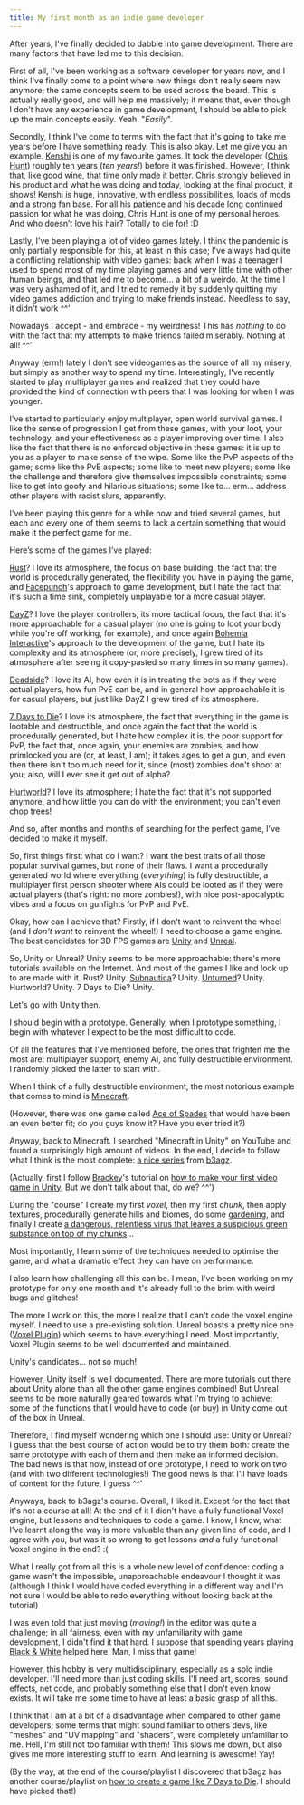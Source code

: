 ```yaml
---
title: My first month as an indie game developer 
---
```


After years, I've finally decided to dabble into game development. There are many factors that have led me to this decision.

First of all, I've been working as a software developer for years now, and I think I've finally come to a point where new things don't really seem new anymore; the same concepts seem to be used across the board. This is actually really good, and will help me massively; it means that, even though I don't have any experience in game development, I should be able to pick up the main concepts easily. Yeah. "_Easily_".

Secondly, I think I've come to terms with the fact that it's going to take me years before I have something ready. This is also okay. Let me give you an example. [Kenshi](https://store.steampowered.com/app/233860/Kenshi/) is one of my favourite games. It took the developer ([Chris Hunt](https://twitter.com/lofigames?lang=en)) roughly ten years (_ten years!_) before it was finished. However, I think that, like good wine, that time only made it better. Chris strongly believed in his product and what he was doing and today, looking at the final product, it shows! Kenshi is huge, innovative, with endless possibilities, loads of mods and a strong fan base. For all his patience and his decade long continued passion for what he was doing, Chris Hunt is one of my personal heroes. And who doesn’t love his hair? Totally to die for! :D

Lastly, I've been playing a lot of video games lately. I think the pandemic is only partially responsible for this, at least in this case; I've always had quite a conflicting relationship with video games: back when I was a teenager I used to spend most of my time playing games and very little time with other human beings, and that led me to become… a bit of a weirdo. At the time I was very ashamed of it, and I tried to remedy it by suddenly quitting my video games addiction and trying to make friends instead. Needless to say, it didn't work ^^'

Nowadays I accept - and embrace - my weirdness! This has _nothing_ to do with the fact that my attempts to make friends failed miserably. Nothing at all! ^^'

Anyway (erm!) lately I don't see videogames as the source of all my misery, but simply as another way to spend my time. Interestingly, I've recently started to play multiplayer games and realized that they could have provided the kind of connection with peers that I was looking for when I was younger.

I've started to particularly enjoy multiplayer, open world survival games. I like the sense of progression I get from these games, with your loot, your technology, and your effectiveness as a player improving over time. I also like the fact that there is no enforced objective in these games: it is up to you as a player to make sense of the wipe. Some like the PvP aspects of the game; some like the PvE aspects; some like to meet new players; some like the challenge and therefore give themselves impossible constraints; some like to get into goofy and hilarious situations; some like to… erm… address other players with racist slurs, apparently.

I've been playing this genre for a while now and tried several games, but each and every one of them seems to lack a certain something that would make it the perfect game for me.

Here’s some of the games I’ve played:

[Rust](https://store.steampowered.com/app/252490/Rust/)? I love its atmosphere, the focus on base building, the fact that the world is procedurally generated, the flexibility you have in playing the game, and [Facepunch](https://facepunch.com/)'s approach to game development, but I hate the fact that it's such a time sink, completely unplayable for a more casual player. 

[DayZ](https://store.steampowered.com/app/221100/DayZ/)? I love the player controllers, its more tactical focus, the fact that it's more approachable for a casual player (no one is going to loot your body while you're off working, for example), and once again [Bohemia Interactive](https://www.bohemia.net/)'s approach to the development of the game, but I hate its complexity and its atmosphere (or, more precisely, I grew tired of its atmosphere after seeing it copy-pasted so many times in so many games).

[Deadside](https://store.steampowered.com/app/895400/Deadside/)? I love its AI, how even it is in treating the bots as if they were actual players, how fun PvE can be, and in general how approachable it is for casual players, but just like DayZ I grew tired of its atmosphere.

[7 Days to Die](https://store.steampowered.com/app/251570/7_Days_to_Die/)? I love its atmosphere, the fact that everything in the game is lootable and destructible, and once again the fact that the world is procedurally generated, but I hate how complex it is, the poor support for PvP, the fact that, once again, your enemies are zombies, and how primlocked you are (or, at least, I am); it takes ages to get a gun, and even then there isn't too much need for it, since (most) zombies don't shoot at you; also, will I ever see it get out of alpha?

[Hurtworld](https://store.steampowered.com/app/393420/Hurtworld/)? I love its atmosphere; I hate the fact that it's not supported anymore, and how little you can do with the environment; you can't even chop trees!

And so, after months and months of searching for the perfect game, I've decided to make it myself.

So, first things first: what do I want? I want the best traits of all those popular survival games, but none of their flaws. I want a procedurally generated world where everything (_everything_) is fully destructible, a multiplayer first person shooter where AIs could be looted as if they were actual players (that's right: no more zombies!), with nice post-apocalyptic vibes and a focus on gunfights for PvP and PvE.

Okay, how can I achieve that? Firstly, if I don't want to reinvent the wheel (and I _don't want_ to reinvent the wheel!) I need to choose a game engine. The best candidates for 3D FPS games are [Unity](https://unity.com/) and [Unreal](https://www.unrealengine.com/).

So, Unity or Unreal? Unity seems to be more approachable: there's more tutorials available on the Internet. And most of the games I like and look up to are made with it. Rust? Unity. [Subnautica](https://store.steampowered.com/app/264710/Subnautica/)? Unity. [Unturned](https://store.steampowered.com/app/304930/Unturned/)? Unity. Hurtworld? Unity. 7 Days to Die? Unity.

Let's go with Unity then.

I should begin with a prototype. Generally, when I prototype something, I begin with whatever I expect to be the most difficult to code.

Of all the features that I've mentioned before, the ones that frighten me the most are: multiplayer support, enemy AI, and fully destructible environment. I randomly picked the latter to start with.

When I think of a fully destructible environment, the most notorious example that comes to mind is [Minecraft](https://www.minecraft.net/).

(However, there was one game called [Ace of Spades](https://en.wikipedia.org/wiki/Ace_of_Spades_(video_game)) that would have been an even better fit; do you guys know it? Have you ever tried it?)

Anyway, back to Minecraft. I searched "Minecraft in Unity" on YouTube and found a surprisingly high amount of videos. In the end, I decide to follow what I think is the most complete: [a nice series](https://www.youtube.com/playlist?list=PLVsTSlfj0qsWEJ-5eMtXsYp03Y9yF1dEn) from [b3agz](https://www.youtube.com/c/b3agz).

(Actually, first I follow [Brackey](https://www.youtube.com/c/Brackeys)'s tutorial on [how to make your first video game in Unity](https://www.youtube.com/playlist?list=PLPV2KyIb3jR53Jce9hP7G5xC4O9AgnOuL). But we don't talk about that, do we? ^^')

During the "course" I create my first _voxel_, then my first _chunk_, then apply textures, procedurally generate hills and biomes, do some [gardening](https://www.youtube.com/watch?v=4pzLLwGl_n0&list=PLVsTSlfj0qsWEJ-5eMtXsYp03Y9yF1dEn&index=11), and finally I create [a dangerous, relentless virus that leaves a suspicious green substance on top of my chunks](https://www.youtube.com/watch?v=DjQ6yFRuZ7Q&list=PLVsTSlfj0qsWEJ-5eMtXsYp03Y9yF1dEn&index=31)…

Most importantly, I learn some of the techniques needed to optimise the game, and what a dramatic effect they can have on performance.

I also learn how challenging all this can be. I mean, I've been working on my prototype for only one month and it's already full to the brim with weird bugs and glitches!

The more I work on this, the more I realize that I can't code the voxel engine myself. I need to use a pre-existing solution. Unreal boasts a pretty nice one ([Voxel Plugin](https://voxelplugin.com/)) which seems to have everything I need. Most importantly, Voxel Plugin seems to be well documented and maintained.

Unity's candidates… not so much!

However, Unity itself is well documented. There are more tutorials out there about Unity alone than all the other game engines combined! But Unreal seems to be more naturally geared towards what I'm trying to achieve: some of the functions that I would have to code (or buy) in Unity come out of the box in Unreal.

Therefore, I find myself wondering which one I should use: Unity or Unreal? I guess that the best course of action would be to try them both: create the same prototype with each of them and then make an informed decision. The bad news is that now, instead of one prototype, I need to work on two (and with two different technologies!) The good news is that I'll have loads of content for the future, I guess ^^'

Anyways, back to b3agz's course. Overall, I liked it. Except for the fact that it's not a course at all! At the end of it I didn't have a fully functional Voxel engine, but lessons and techniques to code a game. I know, I know, what I've learnt along the way is more valuable than any given line of code, and I agree with you, but was it so wrong to get lessons _and_ a fully functional Voxel engine in the end? :(

What I really got from all this is a whole new level of confidence: coding a game wasn't the impossible, unapproachable endeavour I thought it was (although I think I would have coded everything in a different way and I'm not sure I would be able to redo everything without looking back at the tutorial)

I was even told that just moving (_moving!_) in the editor was quite a challenge; in all fairness, even with my unfamiliarity with game development, I didn't find it that hard. I suppose that spending years playing [Black & White](https://en.wikipedia.org/wiki/Black_%26_White_(video_game)) helped here. Man, I miss that game!

However, this hobby is very multidisciplinary, especially as a solo indie developer. I'll need more than just coding skills. I'll need art, scores, sound effects, net code, and probably something else that I don't even know exists. It will take me some time to have at least a basic grasp of all this.

I think that I am at a bit of a disadvantage when compared to other game developers; some terms that might sound familiar to others devs, like "meshes" and "UV mapping" and "shaders", were completely unfamiliar to me. Hell, I'm still not too familiar with them! This slows me down, but also gives me more interesting stuff to learn. And learning is awesome! Yay!

(By the way, at the end of the course/playlist I discovered that b3agz has another course/playlist on [how to create a game like 7 Days to Die](https://www.youtube.com/playlist?list=PLVsTSlfj0qsWt0qafrT6blp5yvchzO4ee). I should have picked that!)